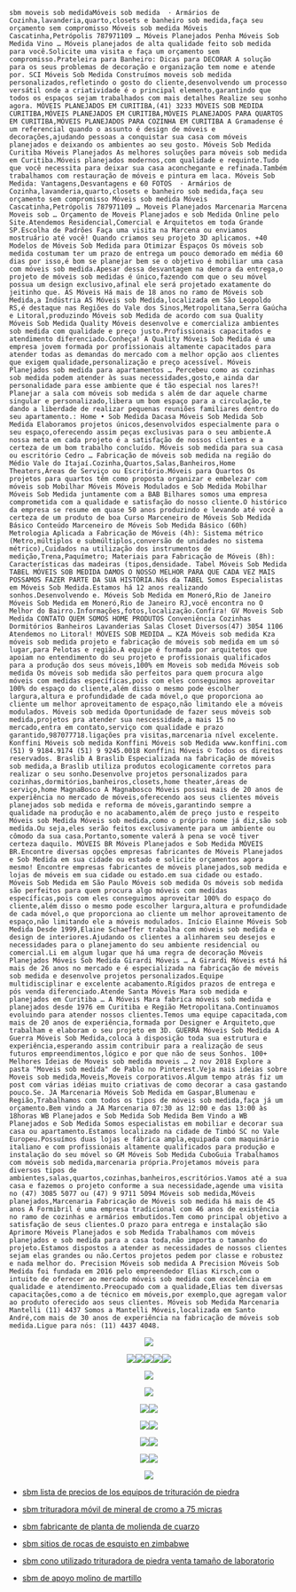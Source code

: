 
```
sbm moveis sob medidaMóveis sob medida  · Armários de Cozinha,lavanderia,quarto,closets e banheiro sob medida,faça seu orçamento sem compromisso Móveis sob medida Móveis Cascatinha,Petrópolis 787971109 … Móveis Planejados Penha Móveis Sob Medida Vino … Móveis planejados de alta qualidade feito sob medida para você.Solicite uma visita e faça um orçamento sem compromisso.Prateleira para Banheiro: Dicas para DECORAR A solução para os seus problemas de decoração e organização tem nome e atende por. SCI Móveis Sob Medida Construímos moveis sob medida personalizados,refletindo o gosto do cliente,desenvolvendo um processo versátil onde a criatividade é o principal elemento,garantindo que todos os espaços sejam trabalhados com mais detalhes Realize seu sonho agora. MÓVEIS PLANEJADOS EM CURITIBA,(41) 3233 MÓVEIS SOB MEDIDA CURITIBA,MÓVEIS PLANEJADOS EM CURITIBA,MÓVEIS PLANEJADOS PARA QUARTOS EM CURITIBA,MÓVEIS PLANEJADOS PARA COZINHA EM CURITIBA A Gramadense é um referencial quando o assunto é design de móveis e decorações,ajudando pessoas a conquistar sua casa com móveis planejados e deixando os ambientes ao seu gosto. Móveis Sob Medida Curitiba Móveis Planejados As melhores soluções para móveis sob medida em Curitiba.Móveis planejados modernos,com qualidade e requinte.Tudo que você necessita para deixar sua casa aconchegante e refinada.Também trabalhamos com restauração de móveis e pintura em laca. Móveis Sob Medida: Vantagens,Desvantagens e 60 FOTOS  · Armários de Cozinha,lavanderia,quarto,closets e banheiro sob medida,faça seu orçamento sem compromisso Móveis sob medida Móveis Cascatinha,Petrópolis 787971109 … Moveis Planejados Marcenaria Marcena Moveis sob … Orçamento de Moveis Planejados e sob Medida Online pelo Site.Atendemos Residencial,Comercial e Arquitetos em toda Grande SP.Escolha de Padrões Faça uma visita na Marcena ou enviamos mostruário até você! Quando criamos seu projeto 3D aplicamos. +40 Modelos de Móveis Sob Medida para Otimizar Espaços Os móveis sob medida costumam ter um prazo de entrega um pouco demorado em média 60 dias por isso,é bom se planejar bem se o objetivo é mobiliar uma casa com móveis sob medida.Apesar dessa desvantagem na demora da entrega,o projeto de móveis sob medidas é único,fazendo com que o seu móvel possua um design exclusivo,afinal ele será projetado exatamente do jeitinho que. AS Móveis Há mais de 18 anos no ramo de Móveis sob Medida,a Indústria AS Móveis sob Medida,localizada em São Leopoldo RS,é destaque nas Regiões do Vale dos Sinos,Metropolitana,Serra Gaúcha e Litoral,produzindo Móveis sob Medida de acordo com sua Quality Móveis Sob Medida Quality Móveis desenvolve e comercializa ambientes sob medida com qualidade e preço justo.Profissionais capacitados e atendimento diferenciado.Conheça! A Quality Móveis Sob Medida é uma empresa jovem formada por profissionais altamente capacitados para atender todas as demandas do mercado com a melhor opção aos clientes que exigem qualidade,personalização e preço acessível. Móveis Planejados sob medida para apartamentos … Percebeu como as cozinhas sob medida podem atender às suas necessidades,gosto,e ainda dar personalidade para esse ambiente que é tão especial nos lares?! Planejar a sala com móveis sob medida s além de dar aquele charme singular e personalizado,libera um bom espaço para a circulação,te dando a liberdade de realizar pequenas reuniões familiares dentro do seu apartamento.: Home • Sob Medida Dacasa Móveis Sob Medida Sob Medida Elaboramos projetos únicos,desenvolvidos especialmente para o seu espaço,oferecendo assim peças exclusivas para o seu ambiente.A nossa meta em cada projeto é a satisfação de nossos clientes e a certeza de um bom trabalho concluído. Móveis sob medida para sua casa ou escritório Cedro … Fabricação de móveis sob medida na região do Médio Vale do Itajaí.Cozinha,Quartos,Salas,Banheiros,Home Theaters,Áreas de Serviço ou Escritório.Móveis para Quartos Os projetos para quartos têm como proposta organizar e embelezar com móveis sob Mobilhar Móveis Móveis Modulados e Sob Medida Mobilhar Móveis Sob Medida juntamente com a BAB Bilhares somos uma empresa comprometida com a qualidade e satisfação do nosso cliente.O histórico da empresa se resume em quase 50 anos produzindo e levando até você a certeza de um produto de boa Curso Marceneiro de Móveis Sob Medida Básico Conteúdo Marceneiro de Móveis Sob Medida Básico (60h) Metrologia Aplicada a Fabricação de Móveis (4h): Sistema métrico (Metro,múltiplos e submúltiplos,conversão de unidades no sistema métrico),Cuidados na utilização dos instrumentos de medição,Trena,Paquímetro; Materiais para Fabricação de Móveis (8h): Características das madeiras (tipos,densidade. Tabel Móveis Sob Medida TABEL MÓVEIS SOB MEDIDA DAMOS O NOSSO MELHOR PARA QUE CADA VEZ MAIS POSSAMOS FAZER PARTE DA SUA HISTÓRIA.Nós da TABEL Somos Especialistas em Móveis Sob Medida.Estamos há 12 anos realizando sonhos.Desenvolvendo e. Móveis Sob Medida em Moneró,Rio de Janeiro Móveis Sob Medida em Moneró,Rio de Janeiro RJ,você encontra no O Melhor do Bairro.Informações,fotos,localização.Confira! GV Moveis Sob Medida CONTATO QUEM SOMOS HOME PRODUTOS Conveniência Cozinhas Dormitórios Banheiros Lavanderias Salas Closet Diversos(47) 3054 1106 Atendemos no Litoral! MÓVEIS SOB MEDIDA … KZA Móveis sob medida Kza móveis sob medida projeto e fabricação de móveis sob medida em um só lugar,para Pelotas e região.A equipe é formada por arquitetos que apoiam no entendimento do seu projeto e profissionais qualificados para a produção dos seus móveis,100% em Moveis sob medida Móveis sob medida Os móveis sob medida são perfeitos para quem procura algo móveis com medidas específicas,pois com eles conseguimos aproveitar 100% do espaço do cliente,além disso o mesmo pode escolher largura,altura e profundidade de cada móvel,o que proporciona ao cliente um melhor aproveitamento de espaço,não limitando ele a móveis modulados. Móveis sob medida Oportunidade de fazer seus móveis sob medida,projetos pra atender sua nescessidade,a mais 15 no mercado,entra em contato,serviço com qualidade e prazo garantido,987077718.ligações pra visitas,marcenaria nível excelente. Konffini Móveis sob medida Konffini Móveis sob Medida www.konffini.com (51) 9 9184.9174 (51) 9 9245.0018 Konffini Móveis © Todos os direitos reservados. Braslib A Braslib Especializada na fabricação de móveis sob medida,a Braslib utiliza produtos ecologicamente corretos para realizar o seu sonho.Desenvolve projetos personalizados para cozinhas,dormitórios,banheiros,closets,home theater,áreas de serviço,home MagnaBosco A Magnabosco Móveis possui mais de 20 anos de experiência no mercado de móveis,oferecendo aos seus clientes móveis planejados sob medida e reforma de móveis,garantindo sempre a qualidade na produção e no acabamento,além de preço justo e respeito Móveis sob Medida Móveis sob medida,como o próprio nome já diz,são sob medida.Ou seja,eles serão feitos exclusivamente para um ambiente ou cômodo da sua casa.Portanto,somente valerá à pena se você tiver certeza daquilo. MÓVEIS BR Móveis Planejados e Sob Medida MÓVEIS BR.Encontre diversas opções empresas fabricantes de Móveis Planejados e Sob Medida em sua cidade ou estado e solicite orçamentos agora mesmo! Encontre empresas fabricantes de móveis planejados,sob medida e lojas de móveis em sua cidade ou estado.em sua cidade ou estado. Móveis Sob Medida em São Paulo Móveis sob medida Os móveis sob medida são perfeitos para quem procura algo móveis com medidas específicas,pois com eles conseguimos aproveitar 100% do espaço do cliente,além disso o mesmo pode escolher largura,altura e profundidade de cada móvel,o que proporciona ao cliente um melhor aproveitamento de espaço,não limitando ele a móveis modulados. Início Elainne Móveis Sob Medida Desde 1999,Elaine Schaeffer trabalha com móveis sob medida e design de interiores.Ajudando os clientes a alinharem seu desejos e necessidades para o planejamento do seu ambiente residencial ou comercial.Li em algum lugar que há uma regra de decoração Móveis Planejados Móveis Sob Medida Girardi Móveis … A Girardi Móveis está há mais de 26 anos no mercado e é especializada na fabricação de móveis sob medida e desenvolve projetos personalizados.Equipe multidisciplinar e excelente acabamento.Rígidos prazos de entrega e pós venda diferenciado.Atende Santa Móveis Mara sob medida e planejados em Curitiba … A Móveis Mara fabrica móveis sob medida e planejados desde 1976 em Curitiba e Região Metropolitana.Continuamos evoluindo para atender nossos clientes.Temos uma equipe capacitada,com mais de 20 anos de experiência,formada por Designer e Arquiteto,que trabalham e elaboram o seu projeto em 3D. GUERRA Móveis Sob Medida A Guerra Móveis Sob Medida,coloca à disposição toda sua estrutura e experiência,esperando assim contribuir para a realização de seus futuros empreendimentos,lógico e por que não de seus Sonhos. 100+ Melhores Ideias de Moveis sob medida moveis … 2 nov 2018 Explore a pasta "Moveis sob medida" de Pablo no Pinterest.Veja mais ideias sobre Moveis sob medida,Moveis,Moveis corporativos.Algum tempo atrás fiz um post com várias idéias muito criativas de como decorar a casa gastando pouco.Se. JA Marcenaria Móveis Sob Medida em Gaspar,Blumenau e Região,Trabalhamos com todos os tipos de móveis sob medida,faça já um orçamento.Bem vindo a JA Marcenaria 07:30 as 12:00 e das 13:00 às 18horas WB Planejados e Sob Medida Sob Medida Bem Vindo a WB Planejados e Sob Medida Somos especialistas em mobiliar e decorar sua casa ou apartamento.Estamos localizado na cidade de Timbó SC no Vale Europeu.Possuímos duas lojas e fábrica ampla,equipada com maquinário italiano e com profissionais altamente qualificados para produção e instalação do seu móvel so GM Móveis Sob Medida CuboGuia Trabalhamos com móveis sob medida,marcenaria própria.Projetamos móveis para diversos tipos de ambientes,salas,quartos,cozinhas,banheiros,escritórios.Vamos até a sua casa e fazemos o projeto conforme a sua necessidade,agende uma visita no (47) 3085 5077 ou (47) 9 9711 5094 Móveis sob medida,Móveis planejados,Marcenaria Fabricação de Móveis sob medida há mais de 45 anos A Formibril é uma empresa tradicional com 46 anos de existência no ramo de cozinhas e armários embutidos.Tem como principal objetivo a satisfação de seus clientes.O prazo para entrega e instalação são Aprimore Móveis Planejados e sob Medida Trabalhamos com móveis planejados e sob medida para a casa toda,não importa o tamanho do projeto.Estamos dispostos a atender as necessidades de nossos clientes sejam elas grandes ou não.Certos projetos pedem por classe e robustez e nada melhor do. Precision Móveis sob medida A Precision Móveis Sob Medida foi fundada em 2016 pelo empreendedor Elias Kirsch,com o intuito de oferecer ao mercado móveis sob medida com excelência em qualidade e atendimento.Preocupado com a qualidade,Elias tem diversas capacitações,como a de técnico em móveis,por exemplo,que agregam valor ao produto oferecido aos seus clientes. Móveis sob Medida Marcenaria Mantelli (11) 4437 Somos a Mantelli Móveis,localizada em Santo André,com mais de 30 anos de experiência na fabricação de móveis sob medida.Ligue para nós: (11) 4437 4048. 
```

<div align="center">

<a href="https://es-crusher.shibang-china.com/github&k=sbm+moveis+sob+medida"><img src="https://static.shibang-china.com/es/crusher/logo.jpg"></a>

<a href="https://es-crusher.shibang-china.com/github&k=sbm+moveis+sob+medida"><img src="https://static.shibang-china.com/es/crusher/index.jpg"></a><a href="https://es-crusher.shibang-china.com/material.htmlgithub&k=sbm+moveis+sob+medida"><img src="https://static.shibang-china.com/es/crusher/material.jpg"></a><a href="https://es-crusher.shibang-china.com/application.htmlgithub&k=sbm+moveis+sob+medida"><img src="https://static.shibang-china.com/es/crusher/application.jpg"></a><a href="https://es-crusher.shibang-china.com/aboutus.htmlgithub&k=sbm+moveis+sob+medida"><img src="https://static.shibang-china.com/es/crusher/aboutus.jpg"></a><a href="https://es-crusher.shibang-china.com/contact.htmlgithub&k=sbm+moveis+sob+medida"><img src="https://static.shibang-china.com/es/crusher/contact.jpg"></a>

<a href="https://es-crusher.shibang-china.com/github&k=sbm+moveis+sob+medida"><img src="https://static.shibang-china.com/es/crusher/banner.jpg"></a>

<a href="https://swt.shibang-china.com/github&k=sbm+moveis+sob+medida"><img src="https://static.shibang-china.com/es/crusher/text.jpg"></a>

<a href="https://swt.shibang-china.com/github&k=sbm+moveis+sob+medida"><img src="https://static.shibang-china.com/es/crusher/chat.jpg"></a><a href="https://es-crusher.shibang-china.com/contact.htmlgithub&k=sbm+moveis+sob+medida"><img src="https://static.shibang-china.com/es/crusher/message.jpg"></a>

<a href="https://es-crusher.shibang-china.com/products/pe.htmlgithub&k=sbm+moveis+sob+medida"><img src="https://static.shibang-china.com/es/crusher/pe.jpg"></a><a href="https://es-crusher.shibang-china.com/products/pf.htmlgithub&k=sbm+moveis+sob+medida"><img src="https://static.shibang-china.com/es/crusher/pf.jpg"></a>

<a href="https://es-crusher.shibang-china.com/products/hpt.htmlgithub&k=sbm+moveis+sob+medida"><img src="https://static.shibang-china.com/es/crusher/hpt.jpg"></a><a href="https://es-crusher.shibang-china.com/products/vsi.htmlgithub&k=sbm+moveis+sob+medida"><img src="https://static.shibang-china.com/es/crusher/vsi.jpg"></a>

<a href="https://es-crusher.shibang-china.com/products/klv.htmlgithub&k=sbm+moveis+sob+medida"><img src="https://static.shibang-china.com/es/crusher/klv.jpg"></a><a href="https://es-crusher.shibang-china.com/products/portable.htmlgithub&k=sbm+moveis+sob+medida"><img src="https://static.shibang-china.com/es/crusher/portable.jpg"></a>

<a href="https://swt.shibang-china.com/github&k=sbm+moveis+sob+medida"><img src="https://static.shibang-china.com/es/crusher/case.jpg"></a>

</div>


* [sbm lista de precios de los equipos de trituración de piedra](sbm%20lista%20de%20precios%20de%20los%20equipos%20de%20trituraci%C3%B3n%20de%20piedra.md)

* [sbm trituradora móvil de mineral de cromo a 75 micras](sbm%20trituradora%20m%C3%B3vil%20de%20mineral%20de%20cromo%20a%2075%20micras.md)

* [sbm fabricante de planta de molienda de cuarzo](sbm%20fabricante%20de%20planta%20de%20molienda%20de%20cuarzo.md)

* [sbm sitios de rocas de esquisto en zimbabwe](sbm%20sitios%20de%20rocas%20de%20esquisto%20en%20zimbabwe.md)

* [sbm cono utilizado trituradora de piedra venta tamaño de laboratorio](sbm%20cono%20utilizado%20trituradora%20de%20piedra%20venta%20tama%C3%B1o%20de%20laboratorio.md)

* [sbm de apoyo molino de martillo](sbm%20de%20apoyo%20molino%20de%20martillo.md)